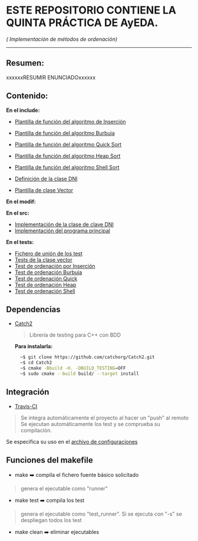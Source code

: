 # ESTE REPOSITORIO CONTIENE LA QUINTA PRÁCTICA DE AyEDA.
*( Implementación de métodos de ordenación)*
***
## Resumen:

  xxxxxxRESUMIR ENUNCIADOxxxxxx

## Contenido:
**En el include:**
- [Plantilla de función del algoritmo de Inserción](./include/insertion_sorting.hpp)
- [Plantilla de función del algoritmo Burbuja](./include/bubble_sorting.hpp)
- [Plantilla de función del algoritmo Quick Sort](./include/quick_sorting.hpp)
- [Plantilla de función del algoritmo Heap Sort](./include/heap_sorting.hpp)
- [Plantilla de función del algoritmo Shell Sort](./include/shell_sorting.hpp)

- [Definición de la clase DNI](./include/dni.hpp)
- [Plantilla de clase Vector](./include/vector_t.hpp)

**En el modif:**

**En el src:**
- [Implementación de la clase de clave DNI](./src/dni.cpp)
- [Implementación del programa principal](./src/sorting_main.cpp)

**En el tests:**
- [Fichero de unión de los test](./tests/includer.test.cpp)
- [Tests de la clase vector](./tests/vector.test.hpp)
- [Test de ordenación por Inserción](./tests/insertion.test.hpp)
- [Test de ordenación Burbuja](./tests/bubble.test.hpp)
- [Test de ordenación Quick](./tests/quick_sort.test.hpp)
- [Test de ordenación Heap ](./tests/heap_sort.test.hpp)
- [Test de ordenación Shell ](./tests/shell_sort.test.hpp)

## Dependencias

- [Catch2](https://github.com/catchorg/Catch2)
  > Librería de testing para C++ con BDD
  
  
  **Para instalarla:**
  ```BASH
    ~$ git clone https://github.com/catchorg/Catch2.git 
    ~$ cd Catch2 
    ~$ cmake -Bbuild -H. -DBUILD_TESTING=OFF 
    ~$ sudo cmake --build build/ --target install
  ```
## Integración
  - [Travis-CI](https://travis-ci.org/)
> Se integra automáticamente el proyecto al hacer un "push" al remoto
> Se ejecutan automáticamente los test y se comprueba su compilación.

Se especifica su uso en el [archivo de configuraciones](.travis.yml)

## Funciones del makefile 

- make       :arrow_right: compila el fichero fuente básico solicitado
> genera el ejecutable como "runner" 
- make test  :arrow_right: compila los test
> genera el ejecutable como "test_runner". Si se ejecuta con "-s" se despliegan todos 
> los test
- make clean :arrow_right: eliminar ejecutables
